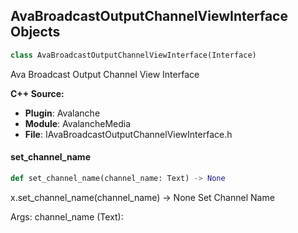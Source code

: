 ## AvaBroadcastOutputChannelViewInterface Objects

```python
class AvaBroadcastOutputChannelViewInterface(Interface)
```

Ava Broadcast Output Channel View Interface

**C++ Source:**

- **Plugin**: Avalanche
- **Module**: AvalancheMedia
- **File**: IAvaBroadcastOutputChannelViewInterface.h

<a id="unreal.AvaBroadcastOutputChannelViewInterface.set_channel_name"></a>

#### set_channel_name

```python
def set_channel_name(channel_name: Text) -> None
```

x.set_channel_name(channel_name) -> None
Set Channel Name

Args:
    channel_name (Text):

<a id="unreal.ColorCorrectRegion"></a>
